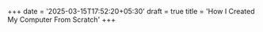 +++
date = '2025-03-15T17:52:20+05:30'
draft = true
title = 'How I Created My Computer From Scratch'
+++
